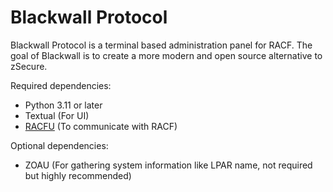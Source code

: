 # Blackwall Protocol
Blackwall Protocol is a terminal based administration panel for RACF. The goal of Blackwall is to create a more modern and open source alternative to zSecure.

Required dependencies:
- Python 3.11 or later
- Textual (For UI)
- [RACFU](https://github.com/ambitus/racfu) (To communicate with RACF)

Optional dependencies:
- ZOAU (For gathering system information like LPAR name, not required but highly recommended)
